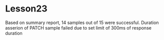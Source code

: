 # Lesson23
Based on summary report, 14 samples out of 15 were successful. Duration asserion of PATCH sample failed due to set limit of 300ms of response duration 
